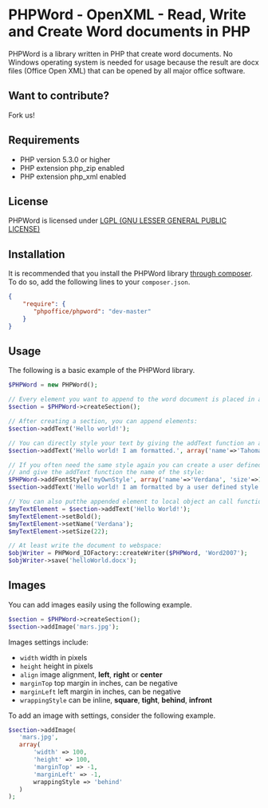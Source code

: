 # PHPWord - OpenXML - Read, Write and Create Word documents in PHP

PHPWord is a library written in PHP that create word documents.
No Windows operating system is needed for usage because the result are docx files (Office Open XML) that can be
opened by all major office software.

## Want to contribute?
Fork us!

## Requirements

* PHP version 5.3.0 or higher
* PHP extension php_zip enabled
* PHP extension php_xml enabled

## License
PHPWord is licensed under [LGPL (GNU LESSER GENERAL PUBLIC LICENSE)](https://github.com/PHPOffice/PHPWord/blob/master/license.md)

## Installation

It is recommended that you install the PHPWord library [through composer](http://getcomposer.org/). To do so, add
the following lines to your ``composer.json``.

```json
{
    "require": {
       "phpoffice/phpword": "dev-master"
    }
}
```

## Usage

The following is a basic example of the PHPWord library.

```php
$PHPWord = new PHPWord();

// Every element you want to append to the word document is placed in a section. So you need a section:
$section = $PHPWord->createSection();

// After creating a section, you can append elements:
$section->addText('Hello world!');

// You can directly style your text by giving the addText function an array:
$section->addText('Hello world! I am formatted.', array('name'=>'Tahoma', 'size'=>16, 'bold'=>true));

// If you often need the same style again you can create a user defined style to the word document
// and give the addText function the name of the style:
$PHPWord->addFontStyle('myOwnStyle', array('name'=>'Verdana', 'size'=>14, 'color'=>'1B2232'));
$section->addText('Hello world! I am formatted by a user defined style', 'myOwnStyle');

// You can also putthe appended element to local object an call functions like this:
$myTextElement = $section->addText('Hello World!');
$myTextElement->setBold();
$myTextElement->setName('Verdana');
$myTextElement->setSize(22);

// At least write the document to webspace:
$objWriter = PHPWord_IOFactory::createWriter($PHPWord, 'Word2007');
$objWriter->save('helloWorld.docx');
```

## Images

You can add images easily using the following example.

```php
$section = $PHPWord->createSection();
$section->addImage('mars.jpg');
```

Images settings include:
 * ``width`` width in pixels
 * ``height`` height in pixels
 * ``align`` image alignment, __left__, __right__ or __center__
 * ``marginTop`` top margin in inches, can be negative
 * ``marginLeft`` left margin in inches, can be negative
 * ``wrappingStyle`` can be inline, __square__, __tight__, __behind__, __infront__

 To add an image with settings, consider the following example.

 ```php
$section->addImage(
    'mars.jpg',
    array(
        'width' => 100,
        'height' => 100,
        'marginTop' => -1,
        'marginLeft' => -1,
        wrappingStyle => 'behind'
    )
);
 ```
